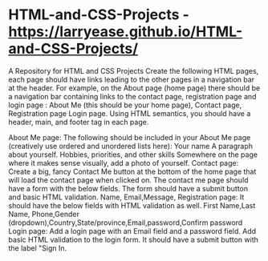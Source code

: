 # HTML-and-CSS-Projects - https://larryease.github.io/HTML-and-CSS-Projects/
A Repository for HTML and CSS Projects
Create the following HTML pages, each page should have links leading to the other pages in a navigation bar at the header. For example, on the About page (home page) there should be a navigation bar containing links to the contact page, registration page and login page :
About Me (this should be your home page), 
Contact page, 
Registration page
Login page.
Using HTML semantics, you should have a header, main, and footer tag in each page.  

About Me page: The following should be included in your About Me page (creatively use ordered and unordered lists here):
Your name
A paragraph about yourself.
Hobbies, priorities, and other skills
Somewhere on the page where it makes sense visually, add a photo of yourself.
Contact page: Create a big, fancy Contact Me button at the bottom of the home page that will load the contact page when clicked on. The contact me page should have a form with the below fields. The form should have a submit button and basic HTML validation.
Name, Email,Message, Registration page: It should have the below fields with HTML validation as well.
First Name,Last Name, Phone,Gender (dropdown),Country,State/province,Email,password,Confirm password
Login page: Add a login page with an Email field and a password field. Add basic HTML validation to the login form. It should have a submit button with the label "Sign In.


